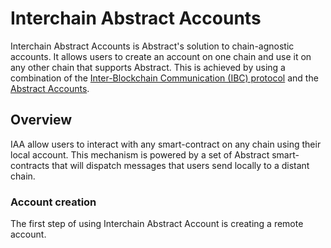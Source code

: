 # Interchain Abstract Accounts

Interchain Abstract Accounts is Abstract's solution to chain-agnostic accounts. It allows users to create an account on
one chain and use it on any other chain that supports Abstract. This is achieved by using a combination of
the <a href="https://ibcprotocol.org/" target="_blank">Inter-Blockchain Communication (IBC) protocol</a> and
the [Abstract Accounts](../3_framework/3_architecture.md).

## Overview

IAA allow users to interact with any smart-contract on any chain using their local account. This mechanism is powered by
a set of Abstract smart-contracts that will dispatch messages that users send locally to a distant chain.

### Account creation

The first step of using Interchain Abstract Account is creating a remote account.
